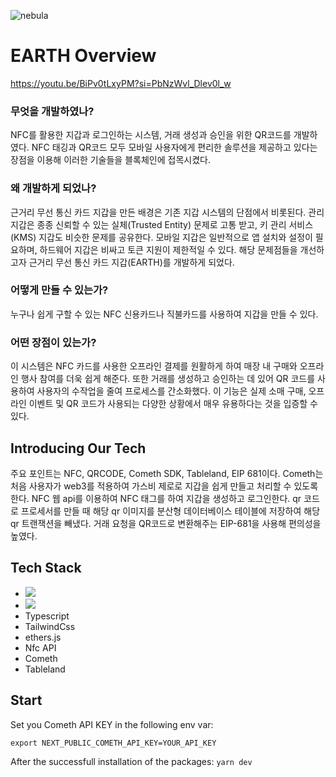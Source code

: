 ![nebula](https://github.com/ETHGlobal-Online-ChainWave/Nebula/assets/59263564/0d16fbd6-351b-4f98-8144-02c1dc33b6a1)

# EARTH Overview
https://youtu.be/BiPv0tLxyPM?si=PbNzWvl_Dlev0l_w

### 무엇을 개발하였나?
NFC를 활용한 지갑과 로그인하는 시스템, 거래 생성과 승인을 위한 QR코드를 개발하였다. NFC 태깅과 QR코드 모두 모바일 사용자에게 편리한 솔루션을 제공하고 있다는 장점을 이용해 이러한 기술들을 블록체인에 접목시켰다.

### 왜 개발하게 되었나?
근거리 무선 통신 카드 지갑을 만든 배경은 기존 지갑 시스템의 단점에서 비롯된다. 관리 지갑은 종종 신뢰할 수 있는 실체(Trusted Entity) 문제로 고통 받고, 키 관리 서비스(KMS) 지갑도 비슷한 문제를 공유한다. 모바일 지갑은 일반적으로 앱 설치와 설정이 필요하며, 하드웨어 지갑은 비싸고 토큰 지원이 제한적일 수 있다. 해당 문제점들을 개선하고자 근거리 무선 통신 카드 지갑(EARTH)를 개발하게 되었다.

### 어떻게 만들 수 있는가?
누구나 쉽게 구할 수 있는 NFC 신용카드나 직불카드를 사용하여 지갑을 만들 수 있다. 

### 어떤 장점이 있는가?
이 시스템은 NFC 카드를 사용한 오프라인 결제를 원활하게 하여 매장 내 구매와 오프라인 행사 참여를 더욱 쉽게 해준다. 또한 거래를 생성하고 승인하는 데 있어 QR 코드를 사용하여 사용자의 수작업을 줄여 프로세스를 간소화했다. 이 기능은 실제 소매 구매, 오프라인 이벤트 및 QR 코드가 사용되는 다양한 상황에서 매우 유용하다는 것을 입증할 수 있다.

## Introducing Our Tech
주요 포인트는 NFC, QRCODE, Cometh SDK, Tableland, EIP 681이다.
Cometh는 처음 사용자가 web3를 적용하여 가스비 제로로 지갑을 쉽게 만들고 처리할 수 있도록 한다.
NFC 웹 api를 이용하여 NFC 태그를 하여 지갑을 생성하고 로그인한다.
qr 코드로 프로세서를 만들 때 해당 qr 이미지를 분산형 데이터베이스 테이블에 저장하여 해당 qr 트랜잭션을 빼냈다.
거래 요청을 QR코드로 변환해주는 EIP-681을 사용해 편의성을 높였다.

## Tech Stack
- <img src="https://img.shields.io/badge/Next.js-#000000?style=for-the-badge&logo=Next.js&logoColor=white">
- <img src="https://img.shields.io/badge/Java-007396?style=flat&logo=Java&logoColor=white" />
- Typescript
- TailwindCss
- ethers.js
- Nfc API
- Cometh
- Tableland


## Start

Set you Cometh API KEY in the following env var:

```
export NEXT_PUBLIC_COMETH_API_KEY=YOUR_API_KEY
```

After the successfull installation of the packages: `yarn dev`
